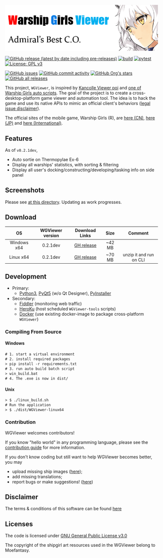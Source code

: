 
![alt text](assets/banner.png "Warship Girls Viewer | WGViewer")

[![GitHub release (latest by date including pre-releases)](https://img.shields.io/github/v/release/WarshipGirls/WGViewer?include_prereleases)](https://github.com/WarshipGirls/WGViewer/releases)
[![build](https://github.com/WarshipGirls/WGViewer/workflows/build/badge.svg)](https://github.com/WarshipGirls/WGViewer/actions?query=workflow%3Abuild)
[![pytest](https://github.com/WarshipGirls/WGViewer/workflows/pytest/badge.svg)](https://github.com/WarshipGirls/WGViewer/actions?query=workflow%3Apytest)
[![License: GPL v3](https://img.shields.io/badge/License-GPLv3-blue.svg)](https://www.gnu.org/licenses/gpl-3.0)

[![GitHub issues](https://img.shields.io/github/issues/WarshipGirls/WGViewer)](https://github.com/WarshipGirls/WGViewer/issues)
[![GitHub commit activity](https://img.shields.io/github/commit-activity/w/WarshipGirls/WGViewer)](https://github.com/WarshipGirls/WGViewer/graphs/contributors)
[![GitHub Org's stars](https://img.shields.io/github/stars/WarshipGirls?style=social)](https://github.com/WarshipGirls/WGViewer)
[![GitHub all releases](https://img.shields.io/github/downloads/WarshipGirls/WGViewer/total)](https://github.com/WarshipGirls/WGViewer/releases)

This project, `WGViewer`, is inspired by [Kancolle Viewer poi][poi] and [one of Warship Girls auto scripts][ProtectorMoe].
The goal of the project is to create a cross-desktop-platform game viewer and automation tool.
The idea is to hack the game and use its native APIs to mimic an official client's behaviors ([legal issue disclaimer](DISCLAIMER.md)).

The official sites of the mobile game, Warship Girls (R), are [here (CN)][CN], [here (JP)][JP] and [here (International)][Intl].

## Features

As of `v0.2.1dev`,

- Auto sortie on Thermopylae Ex-6
- Display all warships' statistics, with sorting & filtering
- Display all user's docking/constructing/developing/tasking info on side panel

## Screenshots

Please see [at this directory](screenshots). Updating as work progresses.

## Download

| OS          | WGViewer version | Download Links        | Size   | Comment |
|:-----------:|:----------------:|:---------------------:|:------:|:-------:|
| Windows x64 | 0.2.1dev         | [GH release][d-win]   | ~42 MB |         |
| Linux x64   | 0.2.1dev         | [GH release][d-linux] | ~70 MB | unzip it and run on CLI |

## Development

- Primary:
    - [Python3](https://www.python.org/), [PyQt5](https://doc.qt.io/qtforpython/) (w/o Qt Designer), [PyInstaller](https://www.pyinstaller.org/)
- Secondary:    
    - [Fiddler](https://www.telerik.com/download/fiddler) (monitoring web traffic)
    - [HeroKu](https://www.heroku.com/) (host scheduled `WGViewer-tools` scripts)
    - [Docker](https://www.docker.com/) (use existing docker-image to package cross-platform `WGViewer`)

### Compiling From Source

#### Windows

```
# 1. start a virtual environment
# 2. install required packages
> pip install -r requirements.txt
# 3. run auto build batch script
> win_build.bat
# 4. The .exe is now in dist/
```

#### Unix

```
> $ ./linux_build.sh
# Run the application
> $ ./dist/WGViewer-linux64
```

### Contribution

WGViewer welcomes contributors!

If you know "hello world" in any programming language, please see the [contribution guide](CONTRIBUTING.md) for more information.

If you don't know coding but still want to help WGViewer becomes better, you may
- upload missing ship images ([here](https://github.com/WarshipGirls/WGViewer/issues/43));
- add missing translations;
- report bugs or make suggestions! ([here](https://github.com/WarshipGirls/WGViewer/issues))

## Disclaimer

The terms & conditions of this software can be found [here](DISCLAIMER.md)

## Licenses

The code is licensed under [GNU General Public License v3.0](https://github.com/WarshipGirls/WGViewer/blob/master/LICENSE)

The copyright of the shipgirl art resources used in the WGViewer belong to Moefantasy.

[poi]: https://github.com/poooi/poi
[ProtectorMoe]: https://github.com/ProtectorMoe
[CN]: http://www.jianniang.com/
[JP]: http://ssr.moefantasy.co.jp/
[Intl]: http://www.warshipgirls.com/en/

[d-win]: https://github.com/WarshipGirls/WGViewer/releases/download/v0.2.1-dev/WGViewer-win64.zip
[d-linux]: https://github.com/WarshipGirls/WGViewer/releases/download/v0.2.1-dev/WGViewer-linux64.zip
